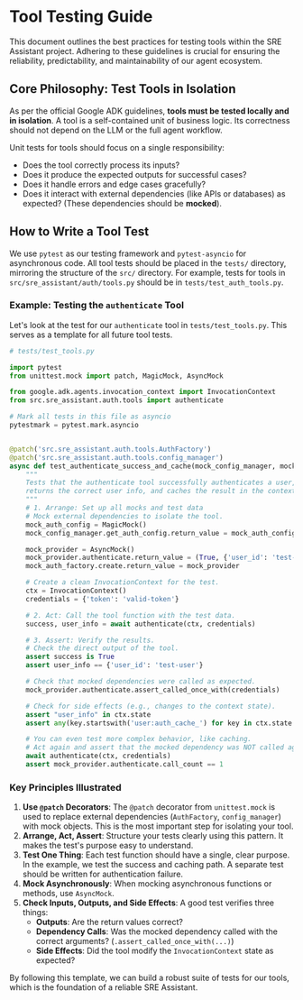 # Tool Testing Guide

This document outlines the best practices for testing tools within the SRE Assistant project. Adhering to these guidelines is crucial for ensuring the reliability, predictability, and maintainability of our agent ecosystem.

## Core Philosophy: Test Tools in Isolation

As per the official Google ADK guidelines, **tools must be tested locally and in isolation**. A tool is a self-contained unit of business logic. Its correctness should not depend on the LLM or the full agent workflow.

Unit tests for tools should focus on a single responsibility:
- Does the tool correctly process its inputs?
- Does it produce the expected outputs for successful cases?
- Does it handle errors and edge cases gracefully?
- Does it interact with external dependencies (like APIs or databases) as expected? (These dependencies should be **mocked**).

## How to Write a Tool Test

We use `pytest` as our testing framework and `pytest-asyncio` for asynchronous code. All tool tests should be placed in the `tests/` directory, mirroring the structure of the `src/` directory. For example, tests for tools in `src/sre_assistant/auth/tools.py` should be in `tests/test_auth_tools.py`.

### Example: Testing the `authenticate` Tool

Let's look at the test for our `authenticate` tool in `tests/test_tools.py`. This serves as a template for all future tool tests.

```python
# tests/test_tools.py

import pytest
from unittest.mock import patch, MagicMock, AsyncMock

from google.adk.agents.invocation_context import InvocationContext
from src.sre_assistant.auth.tools import authenticate

# Mark all tests in this file as asyncio
pytestmark = pytest.mark.asyncio


@patch('src.sre_assistant.auth.tools.AuthFactory')
@patch('src.sre_assistant.auth.tools.config_manager')
async def test_authenticate_success_and_cache(mock_config_manager, mock_auth_factory):
    """
    Tests that the authenticate tool successfully authenticates a user,
    returns the correct user info, and caches the result in the context.
    """
    # 1. Arrange: Set up all mocks and test data
    # Mock external dependencies to isolate the tool.
    mock_auth_config = MagicMock()
    mock_config_manager.get_auth_config.return_value = mock_auth_config

    mock_provider = AsyncMock()
    mock_provider.authenticate.return_value = (True, {'user_id': 'test-user'})
    mock_auth_factory.create.return_value = mock_provider

    # Create a clean InvocationContext for the test.
    ctx = InvocationContext()
    credentials = {'token': 'valid-token'}

    # 2. Act: Call the tool function with the test data.
    success, user_info = await authenticate(ctx, credentials)

    # 3. Assert: Verify the results.
    # Check the direct output of the tool.
    assert success is True
    assert user_info == {'user_id': 'test-user'}

    # Check that mocked dependencies were called as expected.
    mock_provider.authenticate.assert_called_once_with(credentials)

    # Check for side effects (e.g., changes to the context state).
    assert "user_info" in ctx.state
    assert any(key.startswith('user:auth_cache_') for key in ctx.state.keys())

    # You can even test more complex behavior, like caching.
    # Act again and assert that the mocked dependency was NOT called again.
    await authenticate(ctx, credentials)
    assert mock_provider.authenticate.call_count == 1
```

### Key Principles Illustrated

1.  **Use `@patch` Decorators**: The `@patch` decorator from `unittest.mock` is used to replace external dependencies (`AuthFactory`, `config_manager`) with mock objects. This is the most important step for isolating your tool.
2.  **Arrange, Act, Assert**: Structure your tests clearly using this pattern. It makes the test's purpose easy to understand.
3.  **Test One Thing**: Each test function should have a single, clear purpose. In the example, we test the success and caching path. A separate test should be written for authentication failure.
4.  **Mock Asynchronously**: When mocking asynchronous functions or methods, use `AsyncMock`.
5.  **Check Inputs, Outputs, and Side Effects**: A good test verifies three things:
    - **Outputs**: Are the return values correct?
    - **Dependency Calls**: Was the mocked dependency called with the correct arguments? (`.assert_called_once_with(...)`)
    - **Side Effects**: Did the tool modify the `InvocationContext` state as expected?

By following this template, we can build a robust suite of tests for our tools, which is the foundation of a reliable SRE Assistant.
